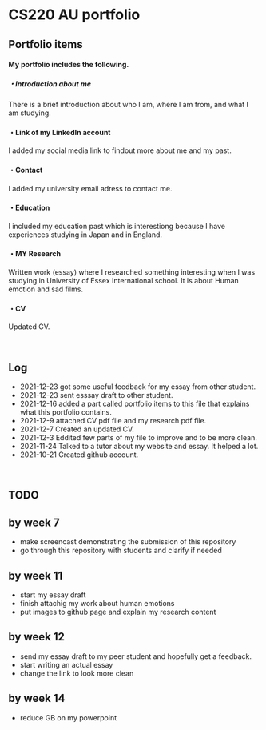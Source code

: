 # CS220 AU portfolio

## Portfolio items
#### My portfolio includes the following.

##### ・Introduction about me 
There is a brief introduction about who I am, where I am from, and what I am studying.
#### ・Link of my LinkedIn account
I added my social media link to findout more about me and my past.
#### ・Contact
I added my university email adress to contact me.
#### ・Education
I included my education past which is interestiong because I have experiences studying in Japan and in England.
#### ・MY Research
Written work (essay) where I researched something interesting when I was studying in University of Essex International school. It is about Human emotion and sad films.
#### ・CV
Updated CV.


<br>

## Log
- 2021-12-23 got some useful feedback for my essay from other student.
- 2021-12-23 sent esssay draft to other student.
- 2021-12-16 added a part called portfolio items to this file that explains what this portfolio contains.
- 2021-12-9 attached CV pdf file and my research pdf file.
- 2021-12-7 Created an updated CV.
- 2021-12-3 Eddited few parts of my file to improve and to be more clean.
- 2021-11-24 Talked to a tutor about my website and essay. It helped a lot.
- 2021-10-21 Created github account. 


<br>

## TODO

## by week 7
- make screencast demonstrating the submission of this repository
- go through this repository with students and clarify if needed
## by week 11
- start my essay draft
- finish attachig my work about human emotions
- put images to github page and explain my research content
## by week 12
- send my essay draft to my peer student and hopefully get a feedback.
- start writing an actual essay
- change the link to look more clean 
## by week 14
- reduce GB on my powerpoint

<br>


